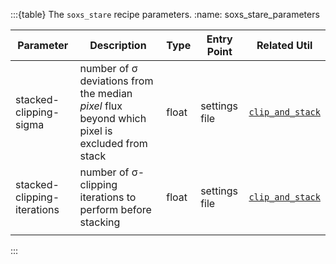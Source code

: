 :::{table} The `soxs_stare` recipe parameters.
:name: soxs_stare_parameters

| Parameter                | Description                                   | Type  | Entry Point   | Related Util                                   |
| ------------------------ | --------------------------------------------- | ----- | ------------- | ---------------------------------------------- |
| stacked-clipping-sigma | number of σ deviations from the median *pixel* flux beyond which pixel is excluded from stack | float | settings file | [`clip_and_stack`](../utils/clip_and_stack.md) |
| stacked-clipping-iterations | number of σ-clipping iterations to perform before stacking | float | settings file | [`clip_and_stack`](../utils/clip_and_stack.md) |
|   |   |   |   |

:::
